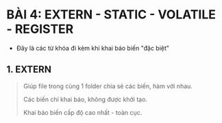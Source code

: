 # BÀI 4: EXTERN - STATIC - VOLATILE - REGISTER

- Đây là các từ khóa đi kèm khi khai báo biến "đặc biệt"

## 1. EXTERN

> Giúp file trong cùng 1 folder chia sẻ các biến, hàm với nhau.
>
> Các biến chỉ khai báo, không được khởi tạo.
>
> Khai báo biến cấp độ cao nhất - toàn cục.
